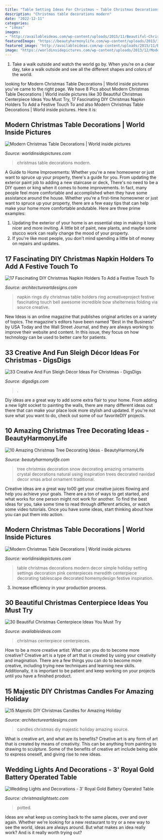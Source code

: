```yaml
---
title: "Table Setting Ideas For Christmas ~ Table Christmas Decorations Modern Decor Simple Holiday Setting Settings Decoration Pink Centerpieces Meredith Centerpiece Decorating Tablescape Decorated Homemydesign Festive Inspiration"
description: "Christmas table decorations modern"
date: "2022-12-11"
categories:
- "ideas"
images:
- "http://availableideas.com/wp-content/uploads/2015/11/Beautiful-Christmas-Centerpieces-29.jpg"
featuredImage: "https://beautyharmonylife.com/wp-content/uploads/2013/11/White-Christmas-Tree-Ornaments.jpg"
featured_image: "http://availableideas.com/wp-content/uploads/2015/11/Beautiful-Christmas-Centerpieces-29.jpg"
image: "https://worldinsidepictures.com/wp-content/uploads/2013/12/Modern-Christmas-Table-Decorations-for-2012_17.jpg"
---
```



1) Take a walk outside and watch the world go by. When you’re on a clear day, take a walk outside and see all the different shapes and colors of the world.

	

		
looking for Modern Christmas Table Decorations | World inside pictures you've came to the right page. We have 8 Pics about Modern Christmas Table Decorations | World inside pictures like 30 Beautiful Christmas Centerpiece Ideas You Must Try, 17 Fascinating DIY Christmas Napkin Holders To Add a Festive Touch To and also Modern Christmas Table Decorations | World inside pictures. Here it is:
		
    
## Modern Christmas Table Decorations | World Inside Pictures

<img loading=lazy src="https://worldinsidepictures.com/wp-content/uploads/2013/12/Modern-Christmas-Table-Decorations-for-2012_17.jpg" onerror="this.onerror=null;this.src='https://tse2.mm.bing.net/th?id=OIP.rMhXOkhWqERzwmzkKjuqUAHaJ4&amp;pid=15.1';" alt="Modern Christmas Table Decorations | World inside pictures">

_Source: worldinsidepictures.com_

>christmas table decorations modern. 

	

A Guide to Home Improvements: Whether you're a new homeowner or just want to spruce up your property, there's a guide for you. From updating the exterior paint job to adding a new staircase or deck,
There's no need to be a DIY queen or king when it comes to home improvements. In fact, many people feel more comfortable and accomplished when they have some assistance around the house. Whether you're a first-time homeowner or just want to spruce up your property, there are a few easy tips that can help make your home more comfortable andutable. Here are three prime examples: 
1) Updating the exterior of your home is an essential step in making it look nicer and more inviting. A little bit of paint, new plants, and maybe some stucco work can really change the mood of your property. 
2) If you're like most people, you don't mind spending a little bit of money on repairs and updates.

    
## 17 Fascinating DIY Christmas Napkin Holders To Add A Festive Touch To

<img loading=lazy src="https://www.architectureartdesigns.com/wp-content/uploads/2014/12/839.jpg" onerror="this.onerror=null;this.src='https://tse3.mm.bing.net/th?id=OIP.HSVO8oKUIb3zmF06412AfgHaJ4&amp;pid=15.1';" alt="17 Fascinating DIY Christmas Napkin Holders To Add a Festive Touch To">

_Source: architectureartdesigns.com_

>napkin rings diy christmas table holders ring acreativeproject festive fascinating touch bell awesome incredible bow shelterness folding via source creative. 

	

New Ideas is an online magazine that publishes original articles on a variety of topics. The magazine's editors have been named "Best in the Business" by USA Today and the Wall Street Journal, and they are always working to improve their website and content. In this issue, they focus on how technology can be used to better care for patients.

    
## 33 Creative And Fun Sleigh Décor Ideas For Christmas - DigsDigs

<img loading=lazy src="https://www.digsdigs.com/photos/fun-and-creative-sleigh-decor-ideas-for-christmas-14-554x832.jpg" onerror="this.onerror=null;this.src='https://tse4.mm.bing.net/th?id=OIP.877Vbkw3p_7MS2z76sFMGQHaLH&amp;pid=15.1';" alt="33 Creative And Fun Sleigh Décor Ideas For Christmas - DigsDigs">

_Source: digsdigs.com_

>. 

	

Diy ideas are a great way to add some extra flair to your home. From adding a new light socket to painting the walls, there are many different ideas out there that can make your place look more stylish and updated. If you're not sure what you want to do, check out some of our favoriteDIY projects.

    
## 10 Amazing Christmas Tree Decorating Ideas - BeautyHarmonyLife

<img loading=lazy src="https://beautyharmonylife.com/wp-content/uploads/2013/11/White-Christmas-Tree-Ornaments.jpg" onerror="this.onerror=null;this.src='https://tse2.mm.bing.net/th?id=OIP.4xflM8bcDAsBigFrIqPCXQHaLH&amp;pid=15.1';" alt="10 Amazing Christmas Tree Decorating Ideas - BeautyHarmonyLife">

_Source: beautyharmonylife.com_

>tree christmas decoration snow decorating amazing ornaments crystal decorations natural using inspiration trees decorated navidad decor xmas arbol ornament traditional. 

	

Creative ideas are a great way to00 get your creative juices flowing and help you achieve your goals. There are a ton of ways to get started, and what works for one person might not work for another. To find the best ideas for you, take some time to read through different articles, or watch some video tutorials. Once you have some ideas, start thinking about how you can put them into action.

    
## Modern Christmas Table Decorations | World Inside Pictures

<img loading=lazy src="https://worldinsidepictures.com/wp-content/uploads/2013/12/Modern-Christmas-Table-Decorations-for-2012_30.jpg" onerror="this.onerror=null;this.src='https://tse3.mm.bing.net/th?id=OIP.NvDrvZHzcOeJaFh8sj4YdAHaLH&amp;pid=15.1';" alt="Modern Christmas Table Decorations | World inside pictures">

_Source: worldinsidepictures.com_

>table christmas decorations modern decor simple holiday setting settings decoration pink centerpieces meredith centerpiece decorating tablescape decorated homemydesign festive inspiration. 

	

3. Increase efficiency in your production process.

    
## 30 Beautiful Christmas Centerpiece Ideas You Must Try

<img loading=lazy src="http://availableideas.com/wp-content/uploads/2015/11/Beautiful-Christmas-Centerpieces-29.jpg" onerror="this.onerror=null;this.src='https://tse2.mm.bing.net/th?id=OIP.82pQGPcubSCOOU2bKp9qLAHaMt&amp;pid=15.1';" alt="30 Beautiful Christmas Centerpiece Ideas You Must Try">

_Source: availableideas.com_

>christmas centerpiece centerpieces. 

	

How to be a more creative artist: What can you do to become more creative?
Creative art is a type of art that is created by using your creativity and imagination. There are a few things you can do to become more creative, including trying new techniques and learning new skills. Additionally, it is important to be patient and keep working on your projects until you have a finished product.

    
## 15 Majestic DIY Christmas Candles For Amazing Holiday

<img loading=lazy src="https://www.architectureartdesigns.com/wp-content/uploads/2014/11/748.jpg" onerror="this.onerror=null;this.src='https://tse2.mm.bing.net/th?id=OIP.Z9tbWC-8oTbnbu_T26WhNgHaKo&amp;pid=15.1';" alt="15 Majestic DIY Christmas Candles for Amazing Holiday">

_Source: architectureartdesigns.com_

>candles christmas diy majestic holiday amazing source. 

	

What is creative art, and what are its benefits?
Creative art is any form of art that is created by means of creativity. This can be anything from painting to drawing to sculpture. Some of the benefits of creative art include being able to express oneself, and giving rise to new ideas.

    
## Wedding Lights And Decorations - 3&#039; Royal Gold Battery Operated Table

<img loading=lazy src="https://cdn.christmaslightsetc.com/images/ProductCloseup/10899/Royal-Gold-Tabletop-Christmas-Tree.jpg" onerror="this.onerror=null;this.src='https://tse4.mm.bing.net/th?id=OIP.4nl026Ya-XIPqvF9RdB5xAHaLl&amp;pid=15.1';" alt="Wedding Lights and Decorations - 3&#039; Royal Gold Battery Operated Table">

_Source: christmaslightsetc.com_

>potted. 

	

Ideas are what keep us coming back to the same places, over and over again. Whether we're looking for a new restaurant to try or a new way to see the world, ideas are always around. But what makes an idea really work? And is it really worth trying out?

